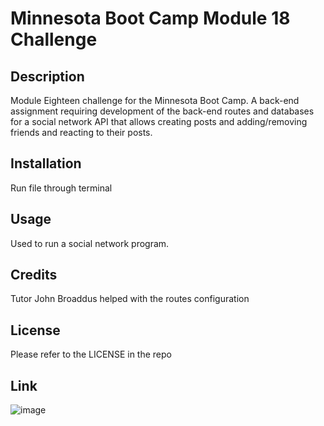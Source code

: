 # Minnesota Boot Camp Module 18 Challenge

## Description

Module Eighteen challenge for the Minnesota Boot Camp. A back-end assignment requiring development of the back-end routes and databases for a social network API that allows creating posts and adding/removing friends and reacting to their posts.

## Installation

Run file through terminal

## Usage

Used to run a social network program.

## Credits

Tutor John Broaddus helped with the routes configuration

## License

Please refer to the LICENSE in the repo

## Link
![image](https://user-images.githubusercontent.com/118943682/234674906-ba872be0-3500-4cc6-90c1-a4b4e186db84.png)

